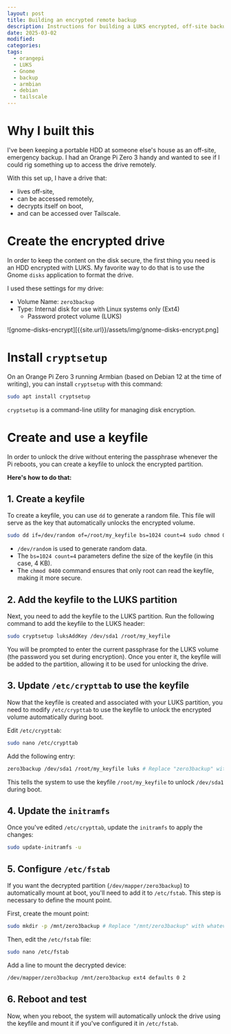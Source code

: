 ```yaml
---
layout: post
title: Building an encrypted remote backup
description: Instructions for building a LUKS encrypted, off-site backup target
date: 2025-03-02
modified: 
categories: 
tags:
  - orangepi
  - LUKS
  - Gnome
  - backup
  - armbian
  - debian
  - tailscale
---
```

# Why I built this
I've been keeping a portable HDD at someone else's house as an off-site, emergency backup. I had an Orange Pi Zero 3 handy and wanted to see if I could rig something up to access the drive remotely.

With this set up, I have a drive that:
- lives off-site,
- can be accessed remotely,
- decrypts itself on boot,
- and can be accessed over Tailscale.

# Create the encrypted drive
In order to keep the content on the disk secure, the first thing you need is an HDD encrypted with LUKS. My favorite way to do that is to use the Gnome `disks` application to format the drive.

I used these settings for my drive:
- Volume Name: `zero3backup`
- Type: Internal disk for use with Linux systems only (Ext4)
	- Password protect volume (LUKS)

![gnome-disks-encrypt][{{site.url}}/assets/img/gnome-disks-encrypt.png]

# Install `cryptsetup`
On an Orange Pi Zero 3 running Armbian (based on Debian 12 at the time of writing), you can install `cryptsetup` with this command:

```bash
sudo apt install cryptsetup
```

`cryptsetup` is a command-line utility for managing disk encryption.
# Create and use a keyfile
In order to unlock the drive without entering the passphrase whenever the Pi reboots, you can create a keyfile to unlock the encrypted partition. 

**Here's how to do that:**
## 1. Create a keyfile
To create a keyfile, you can use `dd` to generate a random file. This file will serve as the key that automatically unlocks the encrypted volume.

```bash
sudo dd if=/dev/random of=/root/my_keyfile bs=1024 count=4 sudo chmod 0400 /root/my_keyfile
```

- `/dev/random` is used to generate random data. 
- The `bs=1024 count=4` parameters define the size of the keyfile (in this case, 4 KB). 
- The `chmod 0400` command ensures that only root can read the keyfile, making it more secure. 

## 2. Add the keyfile to the LUKS partition
Next, you need to add the keyfile to the LUKS partition. Run the following command to add the keyfile to the LUKS header:

```bash
sudo cryptsetup luksAddKey /dev/sda1 /root/my_keyfile
```

You will be prompted to enter the current passphrase for the LUKS volume (the password you set during encryption). Once you enter it, the keyfile will be added to the partition, allowing it to be used for unlocking the drive.

## 3. Update `/etc/crypttab` to use the keyfile 
Now that the keyfile is created and associated with your LUKS partition, you need to modify `/etc/crypttab` to use the keyfile to unlock the encrypted volume automatically during boot. 

Edit `/etc/crypttab`:

```bash
sudo nano /etc/crypttab
```

Add the following entry:

```bash
zero3backup /dev/sda1 /root/my_keyfile luks # Replace "zero3backup" with your volume name
```

This tells the system to use the keyfile `/root/my_keyfile` to unlock `/dev/sda1` during boot.
## 4. Update the `initramfs`
Once you've edited `/etc/crypttab`, update the `initramfs` to apply the changes:

```bash
sudo update-initramfs -u
```

## 5. Configure `/etc/fstab`
If you want the decrypted partition (`/dev/mapper/zero3backup`) to automatically mount at boot, you'll need to add it to `/etc/fstab`. This step is necessary to  define  the mount point.

First, create the mount point:

```bash
sudo mkdir -p /mnt/zero3backup # Replace "/mnt/zero3backup" with whatever you want your mount point to be
```

Then, edit the `/etc/fstab` file:

```bash
sudo nano /etc/fstab
```

Add a line to mount the decrypted device:

```bash
/dev/mapper/zero3backup /mnt/zero3backup ext4 defaults 0 2
```
## 6. Reboot and test 
Now, when you reboot, the system will automatically unlock the drive using the keyfile and mount it if you've configured it in `/etc/fstab`.